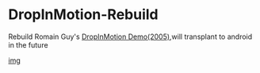 # DropInMotion-Rebuild
Rebuild Romain Guy's [DropInMotion Demo(2005)](http://jroller.com/gfx/entry/real_world_physics_in_swing),will transplant to android in the future


[img](https://github.com/MartinRGB/DropInMotion-Rebuild/blob/master/intro.jpeg)